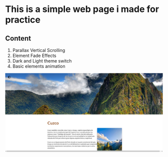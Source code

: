 # This is a simple web page i made for practice

## Content
1. Parallax Vertical Scrolling 
2. Element Fade Effects
3. Dark and Light theme switch
4. Basic elements animation

![example](/assets/capture.png)

